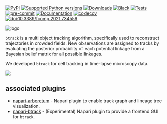 [![PyPI](https://img.shields.io/pypi/v/btrack)](https://pypi.org/project/btrack)
[![Supported Python versions](https://img.shields.io/pypi/pyversions/btrack.svg)](https://python.org)
[![Downloads](https://pepy.tech/badge/btrack/month)](https://pepy.tech/project/btrack)
[![Black](https://img.shields.io/badge/code%20style-black-000000.svg)](https://github.com/psf/black)
[![Tests](https://github.com/quantumjot/btrack/actions/workflows/test.yml/badge.svg)](https://github.com/quantumjot/btrack/actions/workflows/test.yml)
[![pre-commit](https://img.shields.io/badge/pre--commit-enabled-brightgreen?logo=pre-commit&logoColor=white)](https://github.com/pre-commit/pre-commit)
[![Documentation](https://readthedocs.org/projects/btrack/badge/?version=latest)](https://btrack.readthedocs.io/en/latest/?badge=latest)
[![codecov](https://codecov.io/gh/quantumjot/btrack/branch/main/graph/badge.svg?token=QCFC9AWK0R)](https://codecov.io/gh/quantumjot/btrack)
[![doi:10.3389/fcomp.2021.734559](https://img.shields.io/badge/doi-10.3389%2Ffcomp.2021.734559-blue)](https://doi.org/10.3389/fcomp.2021.734559)

![logo](https://btrack.readthedocs.io/en/latest/_images/btrack_logo.png)


`btrack` is a multi object tracking algorithm,
specifically used to reconstruct trajectories in crowded fields.  New
observations are assigned to tracks by evaluating the posterior probability of
each potential linkage from a Bayesian belief matrix for all possible
linkages.

We developed `btrack` for cell tracking in time-lapse microscopy data.

![](https://raw.githubusercontent.com/lowe-lab-ucl/arboretum/master/examples/arboretum.gif)

<!--
## tutorials

* https://napari.org/tutorials/tracking/cell_tracking.html
-->


## associated plugins

* [napari-arboretum](https://www.napari-hub.org/plugins/napari-arboretum) - Napari plugin to enable track graph and lineage tree visualization.
* [napari-btrack](https://github.com/lowe-lab-ucl/napari-btrack) - (Experimental) Napari plugin to provide a frontend GUI for `btrack`.
